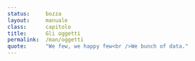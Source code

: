 ```yaml
---
status:     bozza
layout:     manuale
class:      capitolo
title:      Gli oggetti
permalink:  /man/oggetti
quote:      "We few, we happy few<br />We bunch of data."
---
```

